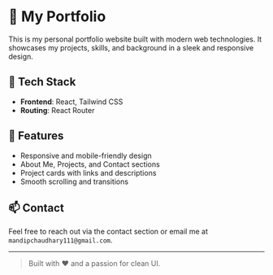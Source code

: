 # 💼 My Portfolio

This is my personal portfolio website built with modern web technologies. It showcases my projects, skills, and background in a sleek and responsive design.

## 🚀 Tech Stack

- **Frontend**: React, Tailwind CSS
- **Routing**: React Router


## 📁 Features

- Responsive and mobile-friendly design
- About Me, Projects, and Contact sections
- Project cards with links and descriptions
- Smooth scrolling and transitions



## 📫 Contact

Feel free to reach out via the contact section or email me at `mandipchaudhary111@gmail.com`.

---

> Built with ❤️ and a passion for clean UI.
